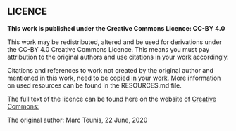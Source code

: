 ## LICENCE 

**This work is published under the Creative Commons Licence: CC-BY 4.0**

This work may be redistributed, altered and be used for derivations under the CC-BY 4.0 Creative Commons Licence. This means you must pay attribution to the original authors and use citations in your work accordingly.

Citations and references to work not created by the original author and mentioned in this work, need to be copied in your work. More information on used resources can be found in the RESOURCES.md file.

The full text of the licence can be found here on the website of [Creative Commons:](https://creativecommons.org/licenses/by/4.0/) 

The original author: Marc Teunis, 22 June, 2020